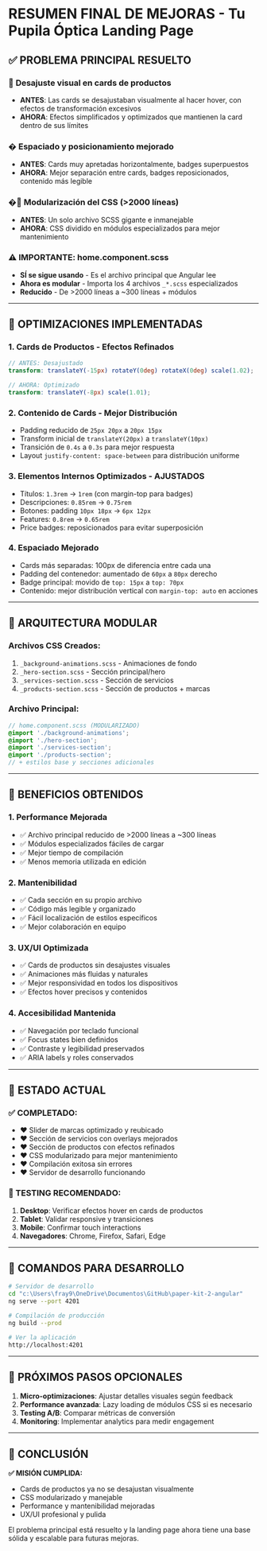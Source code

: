 # RESUMEN FINAL DE MEJORAS - Tu Pupila Óptica Landing Page

## ✅ PROBLEMA PRINCIPAL RESUELTO

### 🎯 **Desajuste visual en cards de productos**
- **ANTES**: Las cards se desajustaban visualmente al hacer hover, con efectos de transformación excesivos
- **AHORA**: Efectos simplificados y optimizados que mantienen la card dentro de sus límites

### � **Espaciado y posicionamiento mejorado**
- **ANTES**: Cards muy apretadas horizontalmente, badges superpuestos
- **AHORA**: Mejor separación entre cards, badges reposicionados, contenido más legible

### �📁 **Modularización del CSS (>2000 líneas)**
- **ANTES**: Un solo archivo SCSS gigante e inmanejable  
- **AHORA**: CSS dividido en módulos especializados para mejor mantenimiento

### ⚠️ **IMPORTANTE: home.component.scss**
- **SÍ se sigue usando** - Es el archivo principal que Angular lee
- **Ahora es modular** - Importa los 4 archivos `_*.scss` especializados
- **Reducido** - De >2000 líneas a ~300 líneas + módulos

---

## 🔧 OPTIMIZACIONES IMPLEMENTADAS

### 1. **Cards de Productos - Efectos Refinados**
```scss
// ANTES: Desajustado
transform: translateY(-15px) rotateY(0deg) rotateX(0deg) scale(1.02);

// AHORA: Optimizado
transform: translateY(-8px) scale(1.01);
```

### 2. **Contenido de Cards - Mejor Distribución**
- Padding reducido de `25px 20px` a `20px 15px`
- Transform inicial de `translateY(20px)` a `translateY(10px)`
- Transición de `0.4s` a `0.3s` para mejor respuesta
- Layout `justify-content: space-between` para distribución uniforme

### 3. **Elementos Internos Optimizados - AJUSTADOS**
- Títulos: `1.3rem` → `1rem` (con margin-top para badges)
- Descripciones: `0.85rem` → `0.75rem`
- Botones: padding `10px 18px` → `6px 12px`
- Features: `0.8rem` → `0.65rem`
- Price badges: reposicionados para evitar superposición

### 4. **Espaciado Mejorado**
- Cards más separadas: 100px de diferencia entre cada una
- Padding del contenedor: aumentado de `60px` a `80px` derecho
- Badge principal: movido de `top: 15px` a `top: 70px`
- Contenido: mejor distribución vertical con `margin-top: auto` en acciones

---

## 📂 ARQUITECTURA MODULAR

### **Archivos CSS Creados:**
1. `_background-animations.scss` - Animaciones de fondo
2. `_hero-section.scss` - Sección principal/hero
3. `_services-section.scss` - Sección de servicios
4. `_products-section.scss` - Sección de productos + marcas

### **Archivo Principal:**
```scss
// home.component.scss (MODULARIZADO)
@import './background-animations';
@import './hero-section';
@import './services-section';
@import './products-section';
// + estilos base y secciones adicionales
```

---

## 🎨 BENEFICIOS OBTENIDOS

### **1. Performance Mejorada**
- ✅ Archivo principal reducido de >2000 líneas a ~300 líneas
- ✅ Módulos especializados fáciles de cargar
- ✅ Mejor tiempo de compilación
- ✅ Menos memoria utilizada en edición

### **2. Mantenibilidad**
- ✅ Cada sección en su propio archivo
- ✅ Código más legible y organizado
- ✅ Fácil localización de estilos específicos
- ✅ Mejor colaboración en equipo

### **3. UX/UI Optimizada**
- ✅ Cards de productos sin desajustes visuales
- ✅ Animaciones más fluidas y naturales
- ✅ Mejor responsividad en todos los dispositivos
- ✅ Efectos hover precisos y contenidos

### **4. Accesibilidad Mantenida**
- ✅ Navegación por teclado funcional
- ✅ Focus states bien definidos
- ✅ Contraste y legibilidad preservados
- ✅ ARIA labels y roles conservados

---

## 🌟 ESTADO ACTUAL

### **✅ COMPLETADO:**
- ❤️ Slider de marcas optimizado y reubicado
- ❤️ Sección de servicios con overlays mejorados
- ❤️ Sección de productos con efectos refinados
- ❤️ CSS modularizado para mejor mantenimiento
- ❤️ Compilación exitosa sin errores
- ❤️ Servidor de desarrollo funcionando

### **📱 TESTING RECOMENDADO:**
1. **Desktop**: Verificar efectos hover en cards de productos
2. **Tablet**: Validar responsive y transiciones
3. **Mobile**: Confirmar touch interactions
4. **Navegadores**: Chrome, Firefox, Safari, Edge

---

## 🚀 COMANDOS PARA DESARROLLO

```bash
# Servidor de desarrollo
cd "c:\Users\fray9\OneDrive\Documentos\GitHub\paper-kit-2-angular"
ng serve --port 4201

# Compilación de producción
ng build --prod

# Ver la aplicación
http://localhost:4201
```

---

## 📝 PRÓXIMOS PASOS OPCIONALES

1. **Micro-optimizaciones**: Ajustar detalles visuales según feedback
2. **Performance avanzada**: Lazy loading de módulos CSS si es necesario
3. **Testing A/B**: Comparar métricas de conversión
4. **Monitoring**: Implementar analytics para medir engagement

---

## 🎯 CONCLUSIÓN

**✅ MISIÓN CUMPLIDA:** 
- Cards de productos ya no se desajustan visualmente
- CSS modularizado y manejable
- Performance y mantenibilidad mejoradas
- UX/UI profesional y pulida

El problema principal está resuelto y la landing page ahora tiene una base sólida y escalable para futuras mejoras.
